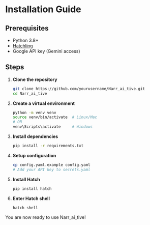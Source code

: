 # Installation Guide

## Prerequisites

- Python 3.8+
- [Hatchling](https://hatch.pypa.io/latest/)
- Google API key (Gemini access)

## Steps

1. **Clone the repository**

    ```bash
    git clone https://github.com/yourusername/Narr_ai_tive.git
    cd Narr_ai_tive
    ```

2. **Create a virtual environment**

    ```bash
    python -m venv venv
    source venv/bin/activate  # Linux/Mac
    # OR
    venv\Scripts\activate     # Windows
    ```

3. **Install dependencies**

    ```bash
    pip install -r requirements.txt
    ```

4. **Setup configuration**

    ```bash
    cp config.yaml.example config.yaml
    # Add your API key to secrets.yaml
    ```

5. **Install Hatch**

    ```bash
    pip install hatch
    ```

6. **Enter Hatch shell**

    ```bash
    hatch shell
    ```

You are now ready to use Narr_ai_tive!
